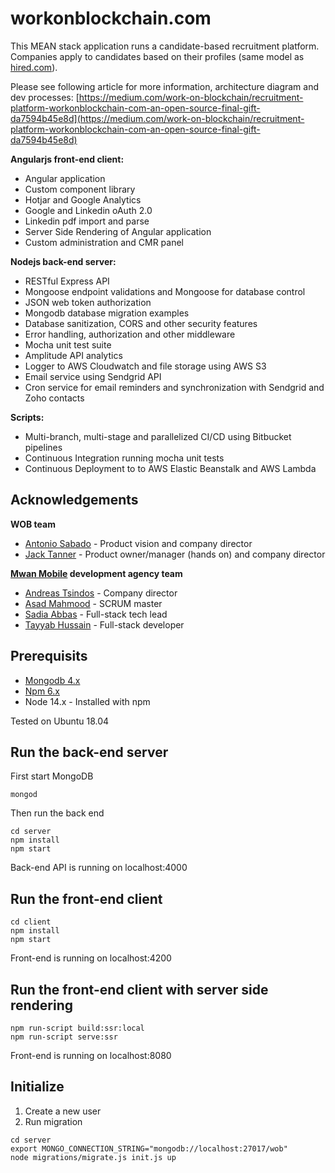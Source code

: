 # workonblockchain.com

This MEAN stack application runs a candidate-based recruitment platform. Companies apply to candidates based on their profiles (same model as [hired.com](https://hired.com)).

Please see following article for more information, architecture diagram and dev processes:
[https://medium.com/work-on-blockchain/recruitment-platform-workonblockchain-com-an-open-source-final-gift-da7594b45e8d](https://medium.com/work-on-blockchain/recruitment-platform-workonblockchain-com-an-open-source-final-gift-da7594b45e8d)

**Angularjs front-end client:**
- Angular application
- Custom component library
- Hotjar and Google Analytics
- Google and Linkedin oAuth 2.0
- Linkedin pdf import and parse
- Server Side Rendering of Angular application
- Custom administration and CMR panel

**Nodejs back-end server:**
- RESTful Express API
- Mongoose endpoint validations and Mongoose for database control
- JSON web token authorization
- Mongodb database migration examples
- Database sanitization, CORS and other security features
- Error handling, authorization and other middleware
- Mocha unit test suite
- Amplitude API analytics
- Logger to AWS Cloudwatch and file storage using AWS S3
- Email service using Sendgrid API
- Cron service for email reminders and synchronization with Sendgrid and Zoho contacts

**Scripts:**
- Multi-branch, multi-stage and parallelized CI/CD using Bitbucket pipelines
- Continuous Integration running mocha unit tests
- Continuous Deployment to to AWS Elastic Beanstalk and AWS Lambda

## Acknowledgements
**WOB team**

- [Antonio Sabado](https://www.linkedin.com/in/antonio-sabado-97150511b) - Product vision and company director
- [Jack Tanner](https://www.linkedin.com/in/jack-tanner) - Product owner/manager (hands on) and company director

**[Mwan Mobile](https://www.mwanmobile.com) development agency team**

- [Andreas Tsindos](https://www.linkedin.com/in/andreas-tsindos-1174421) - Company director
- [Asad Mahmood](https://www.linkedin.com/in/asad117) - SCRUM master
- [Sadia Abbas](https://www.linkedin.com/in/sadia-abbas-437a20124) - Full-stack tech lead
- [Tayyab Hussain](https://www.linkedin.com/in/tayyab-hussain-6117bab6) - Full-stack developer

## Prerequisits
- [Mongodb 4.x](https://www.mongodb.com/)
- [Npm 6.x](https://www.npmjs.com/)
- Node 14.x - Installed with npm

Tested on Ubuntu 18.04

## Run the back-end server

First start MongoDB
```
mongod
```

Then run the back end
```
cd server
npm install
npm start
```

Back-end API is running on localhost:4000

## Run the front-end client

```
cd client
npm install
npm start
```

Front-end is running on localhost:4200

## Run the front-end client with server side rendering

```
npm run-script build:ssr:local
npm run-script serve:ssr
```

Front-end is running on localhost:8080

## Initialize

1. Create a new user
2. Run migration 

```
cd server
export MONGO_CONNECTION_STRING="mongodb://localhost:27017/wob"
node migrations/migrate.js init.js up
```